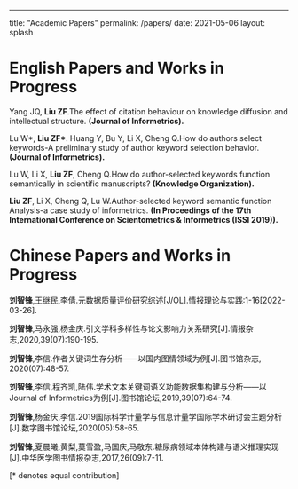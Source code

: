 ---
title: "Academic Papers"
permalink: /papers/
date: 2021-05-06
layout: splash



# English Papers and Works in Progress

Yang JQ, <b>Liu ZF</b>.The effect of citation behaviour on knowledge diffusion and intellectual structure.
<b>(Journal of Informetrics).</b>
 
Lu W*, <b>Liu ZF*</b>. Huang Y, Bu Y, Li X, Cheng Q.How do authors select keywords-A preliminary study of author keyword selection behavior.
<b>(Journal of Informetrics).</b>

Lu W, Li X, <b>Liu ZF</b>, Cheng Q.How do author-selected keywords function semantically in scientific manuscripts?
<b>(Knowledge Organization).</b>

<b>Liu ZF</b>, Li X, Cheng Q, Lu W.Author-selected keyword semantic function Analysis-a case study of informetrics.
<b>(In Proceedings of the 17th International Conference on Scientometrics & Informetrics (ISSI 2019)).</b>


# Chinese Papers and Works in Progress

<b>刘智锋</b>,王继民,李倩.元数据质量评价研究综述[J/OL].情报理论与实践:1-16[2022-03-26].

<b>刘智锋</b>,马永强,杨金庆.引文学科多样性与论文影响力关系研究[J].情报杂志,2020,39(07):190-195.

<b>刘智锋</b>,李信.作者关键词生存分析——以国内图情领域为例[J].图书馆杂志, 2020(07):48-57.

<b>刘智锋</b>,李信,程齐凯,陆伟.学术文本关键词语义功能数据集构建与分析——以Journal of Informetrics为例[J].图书馆论坛,2019,39(07):64-74.

<b>刘智锋</b>,杨金庆,李信.2019国际科学计量学与信息计量学国际学术研讨会主题分析[J].数字图书馆论坛,2020(05):58-65.

<b>刘智锋</b>,夏晨曦,黄梨,莫雪盈,马国庆,马敬东.糖尿病领域本体构建与语义推理实现[J].中华医学图书情报杂志,2017,26(09):7-11.


[\* denotes equal contribution]
